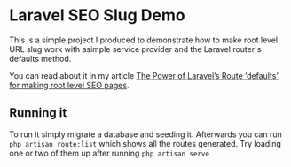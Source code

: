 # Laravel SEO Slug Demo
This is a simple project I produced to demonstrate how to make
root level URL slug work with asimple service provider and the
Laravel router's defaults method.

You can read about it in my article
 [The Power of Laravel’s Route ‘defaults’ for making 
 root level SEO pages](https://medium.com/@SlyFireFox/the-power-of-laravels-route-defaults-for-making-root-level-seo-pages-ae6da1d9fd51).

## Running it
To run it simply migrate a database and seeding it. Afterwards
you can run ```php artisan route:list``` which shows all the
routes generated. Try loading one or two of them up after
running ```php artisan serve```